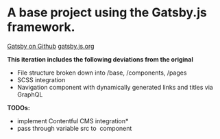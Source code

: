 # A base project using the Gatsby.js framework.

[Gatsby on Github](https://github.com/gatsbyjs)
[gatsby.js.org](https://www.gatsbyjs.org/)

**This iteration includes the following deviations from the original**

- File structure broken down into /base, /components, /pages
- SCSS integration
- Navigation component with dynamically generated links and titles via GraphQL

**TODOs:**
- implement Contentful CMS integration*
- pass through variable src to <Image> component
